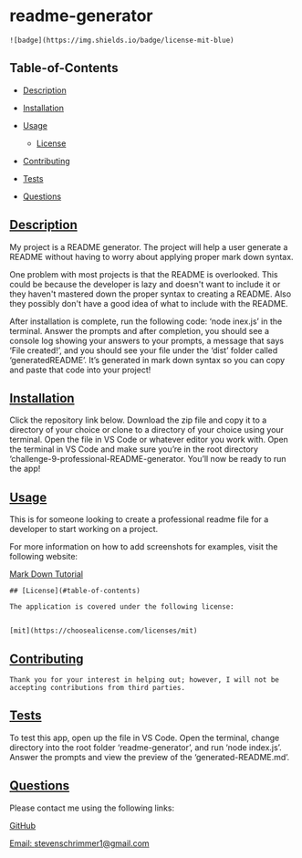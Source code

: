 
# readme-generator


    ![badge](https://img.shields.io/badge/license-mit-blue)
      

## Table-of-Contents

* [Description](#description)
* [Installation](#installation)
* [Usage](#usage)

    * [License](#license)
      
* [Contributing](#contributing)
* [Tests](#tests)
* [Questions](#questions)

## [Description](#table-of-contents)

My project is a README generator. The project will help a user generate a README without having to worry about applying proper mark down syntax.

One problem with most projects is that the README is overlooked. This could be because the developer is lazy and doesn't want to include it or they haven't mastered down the proper syntax to creating a README. Also they possibly don't have a good idea of what to include with the README.

After installation is complete, run the following code: ‘node inex.js’ in the terminal. Answer the prompts and after completion, you should see a console log showing your answers to your prompts, a message that says ‘File created!’, and you should see your file under the ‘dist’ folder called ‘generatedREADME’. It’s generated in mark down syntax so you can copy and paste that code into your project!

## [Installation](#table-of-contents)

Click the repository link below. Download the zip file and copy it to a directory of your choice or clone to a directory of your choice using your terminal. Open the file in VS Code or whatever editor you work with. Open the terminal in VS Code and make sure you’re in the root directory ‘challenge-9-professional-README-generator. You’ll now be ready to run the app!

## [Usage](#table-of-contents)

This is for someone looking to create a professional readme file for a developer to start working on a project.

For more information on how to add screenshots for examples, visit the following website:

[Mark Down Tutorial](https://agea.github.io/tutorial.md/)


    ## [License](#table-of-contents)
  
    The application is covered under the following license:
  
    
    [mit](https://choosealicense.com/licenses/mit)
      
      

## [Contributing](#table-of-contents)


    Thank you for your interest in helping out; however, I will not be accepting contributions from third parties.
      

## [Tests](#table-of-contents)

To test this app, open up the file in VS Code. Open the terminal, change directory into the root folder ‘readme-generator’, and run ‘node index.js’. Answer the prompts and view the preview of the ‘generated-README.md’.

## [Questions](#table-of-contents)

Please contact me using the following links:

[GitHub](https://github.com/sschrimmer)

[Email: stevenschrimmer1@gmail.com](mailto:stevenschrimmer1@gmail.com)
  